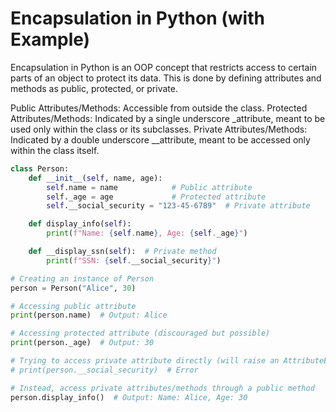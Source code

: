 # Encapsulation in Python (with Example)
Encapsulation in Python is an OOP concept that restricts access to certain parts of an object to protect its data. This is done by defining attributes and methods as public, protected, or private.

Public Attributes/Methods: Accessible from outside the class.
Protected Attributes/Methods: Indicated by a single underscore _attribute, meant to be used only within the class or its subclasses.
Private Attributes/Methods: Indicated by a double underscore __attribute, meant to be accessed only within the class itself.

```python
class Person:
    def __init__(self, name, age):
        self.name = name            # Public attribute
        self._age = age             # Protected attribute
        self.__social_security = "123-45-6789"  # Private attribute

    def display_info(self):
        print(f"Name: {self.name}, Age: {self._age}")

    def __display_ssn(self):  # Private method
        print(f"SSN: {self.__social_security}")

# Creating an instance of Person
person = Person("Alice", 30)

# Accessing public attribute
print(person.name)  # Output: Alice

# Accessing protected attribute (discouraged but possible)
print(person._age)  # Output: 30

# Trying to access private attribute directly (will raise an AttributeError)
# print(person.__social_security)  # Error

# Instead, access private attributes/methods through a public method
person.display_info()  # Output: Name: Alice, Age: 30

```
